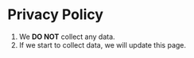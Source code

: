 # Privacy Policy
1. We **DO NOT** collect any data.
2. If we start to collect data, we will update this page.